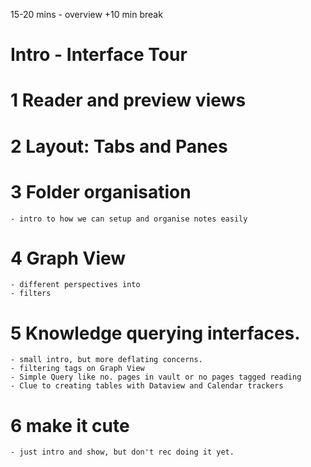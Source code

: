 15-20 mins - overview
+10 min break

# Intro - Interface Tour


# 1 Reader and preview views


# 2 Layout: Tabs and Panes

# 3 Folder organisation
	- intro to how we can setup and organise notes easily
# 4 Graph View
	- different perspectives into
	- filters
# 5 Knowledge querying interfaces.
	- small intro, but more deflating concerns.
	- filtering tags on Graph View
	- Simple Query like no. pages in vault or no pages tagged reading
	- Clue to creating tables with Dataview and Calendar trackers

# 6 make it cute
	- just intro and show, but don't rec doing it yet.